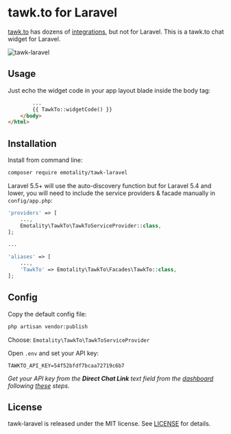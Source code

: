 # tawk.to for Laravel

[tawk.to](https://www.tawk.to) has dozens of [integrations](https://www.tawk.to/knowledgebase/integrations/), but not for Laravel. This is a tawk.to chat widget for Laravel.

![tawk-laravel](https://emotality.com/development/GitHub/tawk-laravel-1.png)

## Usage

Just echo the widget code in your app layout blade inside the body tag:
```html
        ...
        {{ TawkTo::widgetCode() }}
    </body>
</html>
```

## Installation

Install from command line:

```bash
composer require emotality/tawk-laravel
```

Laravel 5.5+ will use the auto-discovery function but for Laravel 5.4 and lower, you will need to include the service providers & facade manually in `config/app.php`:

```php
'providers' => [
    ...,
    Emotality\TawkTo\TawkToServiceProvider::class,
];

...

'aliases' => [
    ...,
    'TawkTo' => Emotality\TawkTo\Facades\TawkTo::class,
];
```
## Config

Copy the default config file:

```bash
php artisan vendor:publish
```

Choose: `Emotality\TawkTo\TawkToServiceProvider`

Open `.env` and set your API key:

```text
TAWKTO_API_KEY=54f52bfdf7bcaa72719c6b7
```

*Get your API key from the **Direct Chat Link** text field from the [dashboard](https://dashboard.tawk.to/#/admin) following [these](https://www.tawk.to/knowledgebase/getting-started/adding-a-widget-to-your-website/) steps.*

## License

tawk-laravel is released under the MIT license. See [LICENSE](https://github.com/emotality/tawk-laravel/blob/master/LICENSE) for details.